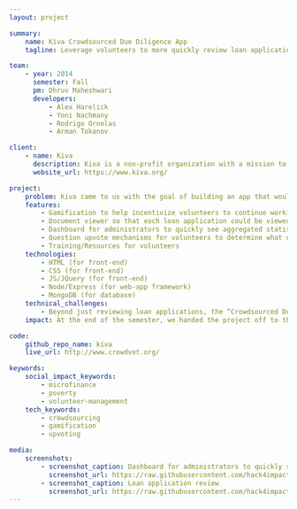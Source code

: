 ```yaml
---
layout: project

summary:
    name: Kiva Crowdsourced Due Diligence App
    tagline: Leverage volunteers to more quickly review loan applications from sustainable social organizations worldwide.

team:
    - year: 2014
      semester: Fall
      pm: Dhruv Maheshwari
      developers:
          - Alex Harelick
          - Yoni Nachmany
          - Rodrigo Ornelas
          - Arman Tokanov

client:
    - name: Kiva
      description: Kiva is a non-profit organization with a mission to connect people through lending to alleviate poverty. Leveraging the internet and a worldwide network of microfinance institutions, Kiva lets individuals lend as little as $25 to help create opportunity around the world.
      website_url: https://www.kiva.org/

project:
    problem: Kiva came to us with the goal of building an app that would allow them to more quickly approve loans to entrepreneurs around the world. With the recent addition of Kiva Zip, a new Kiva product that allows non-traditional lending institutions (such as churches and schools), Kiva was receiving thousands of loan applications and needed a process by which to crowd-source application reading.
    features:
        - Gamification to help incentivize volunteers to continue working
        - Document viewer so that each loan application could be viewed as the review was being completed
        - Dashboard for administrators to quickly see aggregated statistics per loan application 
        - Question upvote mechanisms for volunteers to determine what other information would be useful in evaluating the loan
        - Training/Resources for volunteers
    technologies:
        - HTML (for front-end)
        - CSS (for front-end)
        - JS/JQuery (for front-end) 
        - Node/Express (for web-app framework)
        - MongoDB (for database)
    technical_challenges:
        - Beyond just reviewing loan applications, the “Crowdsourced Due Diligence App” needed to be a useful tool for Kiva administrators and create an effective user experience for volunteers. We sat down with a few Kiva members who gave us a detailed spec of how to accomplish those two goals.
    impact: At the end of the semester, we handed the project off to the engineering team of Kiva, who will integrate it with their systems and deploy it in the coming year. Kiva's https://github.com/kiva/crowdvet/ repository forked from Hack4Impact's repository.

code:
    github_repo_name: kiva
    live_url: http://www.crowdvet.org/

keywords:
    social_impact_keywords:
        - microfinance
        - poverty
        - volunteer-management
    tech_keywords:
        - crowdsourcing
        - gamification
        - upvoting

media:
    screenshots:
        - screenshot_caption: Dashboard for administrators to quickly see aggregated statistics per loan application 
          screenshot_url: https://raw.githubusercontent.com/hack4impact/Kiva/master/dashboard.png
        - screenshot_caption: Loan application review
          screenshot_url: https://raw.githubusercontent.com/hack4impact/Kiva/master/form.png
---
```

